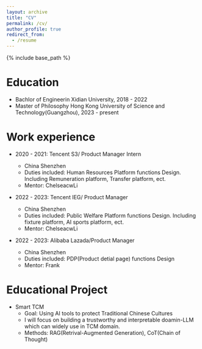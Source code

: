 ```yaml
---
layout: archive
title: "CV"
permalink: /cv/
author_profile: true
redirect_from:
  - /resume
---
```


{% include base_path %}

Education
======
* Bachlor of Engineerin   Xidian University, 2018 - 2022
* Master of Philosophy   Hong Kong University of Science and Technology(Guangzhou), 2023 - present

Work experience
======
* 2020 - 2021: Tencent S3/ Product Manager Intern
  * China Shenzhen
  * Duties included: Human Resources Platform functions Design. Including Remuneration platform, Transfer platform, ect.
  * Mentor: ChelseacwLi
  
* 2022 - 2023: Tencent IEG/ Product Manager
  * China Shenzhen
  * Duties included: Public Welfare Platform functions Design. Including fixture platform, AI sports platform, ect.
  * Mentor: ChelseacwLi

* 2022 - 2023: Alibaba Lazada/Product Manager
  * China Shenzhen
  * Duties included: PDP(Product detial page) functions Design
  * Mentor: Frank
  
Educational Project
======
* Smart TCM
  * Goal: Using AI tools to protect Traditional Chinese Cultures
  * I will focus on building a trustworthy and interpretable doamin-LLM which can widely use in TCM domain.
  * Methods: RAG(Retrival-Augmented Generation), CoT(Chain of Thought)
